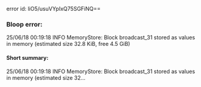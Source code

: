 error id: liO5/usuVYpIxQ75SGFiNQ==
### Bloop error:

25/06/18 00:19:18 INFO MemoryStore: Block broadcast_31 stored as values in memory (estimated size 32.8 KiB, free 4.5 GiB)
#### Short summary: 

25/06/18 00:19:18 INFO MemoryStore: Block broadcast_31 stored as values in memory (estimated size 32...